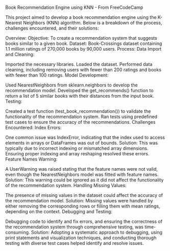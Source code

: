 Book Recommendation Engine using KNN - From FreeCodeCamp

This project aimed to develop a book recommendation engine using the K-Nearest Neighbors (KNN) algorithm. Below is a breakdown of the process, challenges encountered, and their solutions:

Overview:
Objective: To create a recommendation system that suggests books similar to a given book.
Dataset: Book-Crossings dataset containing 1.1 million ratings of 270,000 books by 90,000 users.
Process:
Data Import and Cleaning:

Imported the necessary libraries.
Loaded the dataset.
Performed data cleaning, including removing users with fewer than 200 ratings and books with fewer than 100 ratings.
Model Development:

Used NearestNeighbors from sklearn.neighbors to develop the recommendation model.
Developed the get_recommends() function to return a list of 5 similar books with their distances from the input book.
Testing:

Created a test function (test_book_recommendation()) to validate the functionality of the recommendation system.
Ran tests using predefined test cases to ensure the accuracy of the recommendations.
Challenges Encountered:
Index Errors:

One common issue was IndexError, indicating that the index used to access elements in arrays or DataFrames was out of bounds.
Solution: This was typically due to incorrect indexing or mismatched array dimensions. Ensuring proper indexing and array reshaping resolved these errors.
Feature Names Warning:

A UserWarning was raised stating that the feature names were not valid, even though the NearestNeighbors model was fitted with feature names.
Solution: This warning could be ignored as it did not affect the functionality of the recommendation system.
Handling Missing Values:

The presence of missing values in the dataset could affect the accuracy of the recommendation model.
Solution: Missing values were handled by either removing the corresponding rows or filling them with mean ratings, depending on the context.
Debugging and Testing:

Debugging code to identify and fix errors, and ensuring the correctness of the recommendation system through comprehensive testing, was time-consuming.
Solution: Adopting a systematic approach to debugging, using print statements and visualization techniques, and conducting thorough testing with diverse test cases helped identify and resolve issues.
